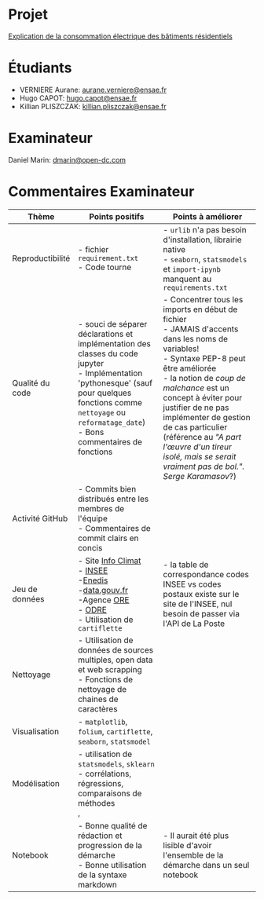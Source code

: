 # Projet

[Explication de la consommation électrique des bâtiments résidentiels](https://github.com/averniere/Projet_Python)

# Étudiants

- VERNIERE Aurane: aurane.verniere@ensae.fr
- Hugo CAPOT: hugo.capot@ensae.fr
- Killian PLISZCZAK: killian.pliszczak@ensae.fr

# Examinateur

Daniel Marin: dmarin@open-dc.com

# Commentaires Examinateur

| Thème            | Points positifs                                                                                                                                                                                                                                                                                                                                                                                                                    | Points à améliorer                                                                                                                                                                                                                                                                                                                                                                        |
|------------------|------------------------------------------------------------------------------------------------------------------------------------------------------------------------------------------------------------------------------------------------------------------------------------------------------------------------------------------------------------------------------------------------------------------------------------|-------------------------------------------------------------------------------------------------------------------------------------------------------------------------------------------------------------------------------------------------------------------------------------------------------------------------------------------------------------------------------------------|
| Reproductibilité | - fichier `requirement.txt`<br/>- Code tourne                                                                                                                                                                                                                                                                                                                                                                                      | - `urlib` n'a pas besoin d'installation, librairie native<br/>- `seaborn`, `statsmodels` et `import-ipynb` manquent au `requirements.txt`                                                                                                                                                                                                                                                 |
| Qualité du code  | - souci de séparer déclarations et implémentation des classes du code jupyter<br/>- Implémentation 'pythonesque' (sauf pour quelques fonctions comme `nettoyage` ou `reformatage_date`)<br/>- Bons commentaires de fonctions                                                                                                                                                                                                       | - Concentrer tous les imports en début de fichier<br/>- JAMAIS d'accents dans les noms de variables!<br/>- Syntaxe PEP-8 peut être améliorée<br/>- la notion de *coup de malchance* est un concept à éviter pour justifier de ne pas implémenter de gestion de cas particulier (référence au *"A part l'œuvre d'un tireur isolé, mais se serait vraiment pas de bol.". Serge Karamasov*?) |
| Activité GitHub  | - Commits bien distribués entre les membres de l'équipe<br/>- Commentaires de commit clairs en concis                                                                                                                                                                                                                                                                                                                              |                                                                                                                                                                                                                                                                                                                                                                                           |
| Jeu de données   | - Site [Info Climat](https://www.infoclimat.fr/stations-meteo/analyses-mensuelles.php?mois=12&annee=2021)<br/>- [INSEE](https://www.insee.fr/fr/statistiques/3677771?sommaire=3677855)<br/>-[Enedis](https://data.enedis.fr/pages/accueil/)<br/>-[data.gouv.fr](https://api.gouv.fr/documentation/api_dpe_logements)<br/>-Agence [ORE](agenceore.fr)<br/>- [ODRE](opendata.reseaux-energies.fr)<br/>- Utilisation de `cartiflette` | - la table de correspondance codes INSEE vs codes postaux existe sur le site de l'INSEE, nul besoin de passer via l'API de La Poste<br/>                                                                                                                                                                                                                                                  |
| Nettoyage        | - Utilisation de données de sources multiples, open data et web scrapping<br/>- Fonctions de nettoyage de chaines de caractères                                                                                                                                                                                                                                                                                                    |                                                                                                                                                                                                                                                                                                                                                                                           |
| Visualisation    | - `matplotlib`, `folium`, `cartiflette`, `seaborn`, `statsmodel`                                                                                                                                                                                                                                                                                                                                                                   |                                                                                                                                                                                                                                                                                                                                                                                           |
| Modélisation     | - utilisation de `statsmodels`, `sklearn`<br/>- corrélations, régressions, comparaisons de méthodes<br/>,                                                                                                                                                                                                                                                                                                                          |                                                                                                                                                                                                                                                                                                                                                                                           |
| Notebook         | - Bonne qualité de rédaction et progression de la démarche<br/>- Bonne utilisation de la syntaxe markdown                                                                                                                                                                                                                                                                                                                          | - Il aurait été plus lisible d'avoir l'ensemble de la démarche dans un seul notebook                                                                                                                                                                                                                                                                                                      |